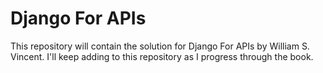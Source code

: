 # Django For APIs

This repository will contain the solution for Django For APIs by William S. Vincent.
I'll keep adding to this repository as I progress through the book.
